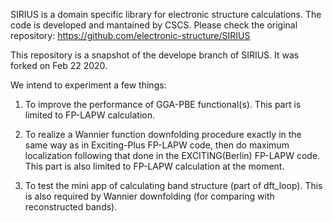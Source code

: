 

SIRIUS is a domain specific library for electronic structure calculations. The code is developed and mantained by CSCS.
Please check the original repository: https://github.com/electronic-structure/SIRIUS

This repository is a snapshot of the develope branch of SIRIUS. It was forked on Feb 22 2020. 

We intend to experiment a few things:

1. To improve the performance of GGA-PBE functional(s). This part is limited to FP-LAPW calculation.

2. To realize a Wannier function downfolding procedure exactly in the same way as in Exciting-Plus FP-LAPW code, then do maximum localization following that done in the EXCITING(Berlin) FP-LAPW code. This part is also limited to FP-LAPW calculation at the moment.

3. To test the mini app of calculating band structure (part of dft_loop). This is also required by Wannier downfolding (for comparing with reconstructed bands).



